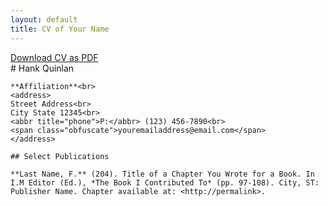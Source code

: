 ```yaml
---
layout: default
title: CV of Your Name
---
```


[Download CV as PDF](#)			
    # Hank Quinlan

    **Affiliation**<br>
    <address>
    Street Address<br>
    City State 12345<br>
    <abbr title="phone">P:</abbr> (123) 456-7890<br>
    <span class="obfuscate">youremailaddress@email.com</span>
    </address>

    ## Select Publications

    **Last Name, F.** (204). Title of a Chapter You Wrote for a Book. In I.M Editor (Ed.), *The Book I Contributed To* (pp. 97-108). City, ST: Publisher Name. Chapter available at: <http://permalink>.
